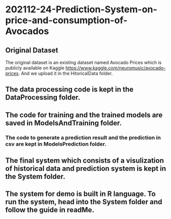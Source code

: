 # 202112-24-Prediction-System-on-price-and-consumption-of-Avocados
## Original Dataset
The original dataset is an existing dataset named Avocado Prices which is publicly available on Kaggle https://www.kaggle.com/neuromusic/avocado-prices. And we upload it in the HitoricalData folder.
## The data processing code is kept in the DataProcessing folder.
## The code for training and the trained models are saved in ModelsAndTraining folder.
### The code to generate a prediction result and the prediction in csv are kept in ModelsPrediction folder.
## The final system which consists of a visulization of historical data and prediction system is kept in the System folder.
## The system for demo is built in R language. To run the system, head into the System folder and follow the guide in readMe.
